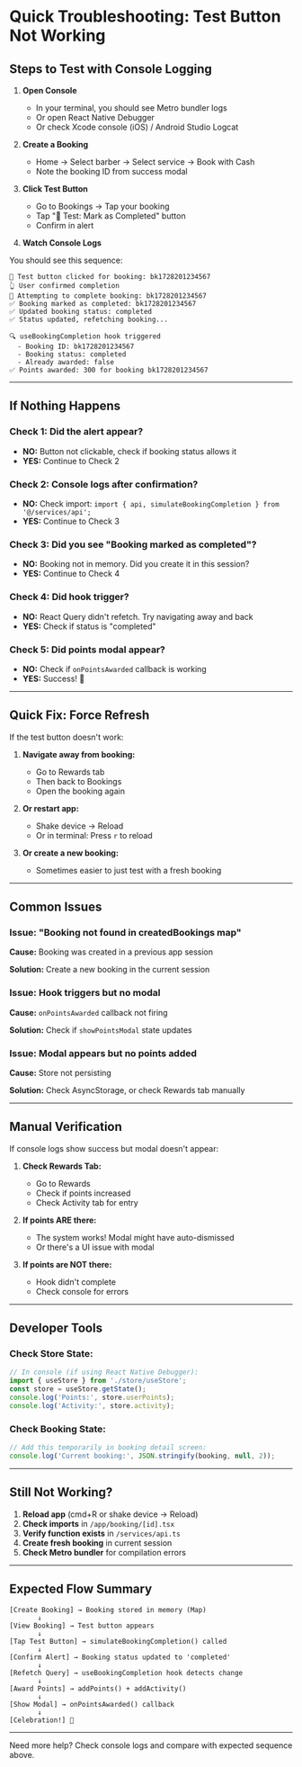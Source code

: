 # Quick Troubleshooting: Test Button Not Working

## Steps to Test with Console Logging

1. **Open Console**
   - In your terminal, you should see Metro bundler logs
   - Or open React Native Debugger
   - Or check Xcode console (iOS) / Android Studio Logcat

2. **Create a Booking**
   - Home → Select barber → Select service → Book with Cash
   - Note the booking ID from success modal

3. **Click Test Button**
   - Go to Bookings → Tap your booking
   - Tap "🧪 Test: Mark as Completed" button
   - Confirm in alert

4. **Watch Console Logs**

You should see this sequence:

```
🧪 Test button clicked for booking: bk1728201234567
👆 User confirmed completion
🧪 Attempting to complete booking: bk1728201234567
✅ Booking marked as completed: bk1728201234567
✅ Updated booking status: completed
✅ Status updated, refetching booking...

🔍 useBookingCompletion hook triggered
  - Booking ID: bk1728201234567
  - Booking status: completed
  - Already awarded: false
✅ Points awarded: 300 for booking bk1728201234567
```

---

## If Nothing Happens

### Check 1: Did the alert appear?
- **NO:** Button not clickable, check if booking status allows it
- **YES:** Continue to Check 2

### Check 2: Console logs after confirmation?
- **NO:** Check import: `import { api, simulateBookingCompletion } from '@/services/api';`
- **YES:** Continue to Check 3

### Check 3: Did you see "Booking marked as completed"?
- **NO:** Booking not in memory. Did you create it in this session?
- **YES:** Continue to Check 4

### Check 4: Did hook trigger?
- **NO:** React Query didn't refetch. Try navigating away and back
- **YES:** Check if status is "completed"

### Check 5: Did points modal appear?
- **NO:** Check if `onPointsAwarded` callback is working
- **YES:** Success! 🎉

---

## Quick Fix: Force Refresh

If the test button doesn't work:

1. **Navigate away from booking:**
   - Go to Rewards tab
   - Then back to Bookings
   - Open the booking again

2. **Or restart app:**
   - Shake device → Reload
   - Or in terminal: Press `r` to reload

3. **Or create a new booking:**
   - Sometimes easier to just test with a fresh booking

---

## Common Issues

### Issue: "Booking not found in createdBookings map"
**Cause:** Booking was created in a previous app session

**Solution:** Create a new booking in the current session

### Issue: Hook triggers but no modal
**Cause:** `onPointsAwarded` callback not firing

**Solution:** Check if `showPointsModal` state updates

### Issue: Modal appears but no points added
**Cause:** Store not persisting

**Solution:** Check AsyncStorage, or check Rewards tab manually

---

## Manual Verification

If console logs show success but modal doesn't appear:

1. **Check Rewards Tab:**
   - Go to Rewards
   - Check if points increased
   - Check Activity tab for entry

2. **If points ARE there:**
   - The system works! Modal might have auto-dismissed
   - Or there's a UI issue with modal

3. **If points are NOT there:**
   - Hook didn't complete
   - Check console for errors

---

## Developer Tools

### Check Store State:
```typescript
// In console (if using React Native Debugger):
import { useStore } from './store/useStore';
const store = useStore.getState();
console.log('Points:', store.userPoints);
console.log('Activity:', store.activity);
```

### Check Booking State:
```typescript
// Add this temporarily in booking detail screen:
console.log('Current booking:', JSON.stringify(booking, null, 2));
```

---

## Still Not Working?

1. **Reload app** (cmd+R or shake device → Reload)
2. **Check imports** in `/app/booking/[id].tsx`
3. **Verify function exists** in `/services/api.ts`
4. **Create fresh booking** in current session
5. **Check Metro bundler** for compilation errors

---

## Expected Flow Summary

```
[Create Booking] → Booking stored in memory (Map)
       ↓
[View Booking] → Test button appears
       ↓
[Tap Test Button] → simulateBookingCompletion() called
       ↓
[Confirm Alert] → Booking status updated to 'completed'
       ↓
[Refetch Query] → useBookingCompletion hook detects change
       ↓
[Award Points] → addPoints() + addActivity()
       ↓
[Show Modal] → onPointsAwarded() callback
       ↓
[Celebration!] 🎉
```

---

Need more help? Check console logs and compare with expected sequence above.
